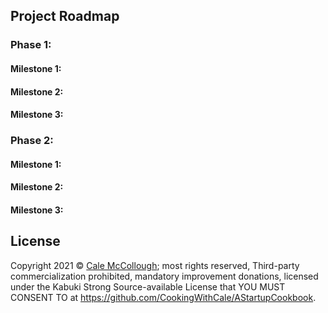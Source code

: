 ## Project Roadmap

### Phase 1: 

#### Milestone 1: 



#### Milestone 2: 



#### Milestone 3: 



### Phase 2: 

#### Milestone 1: 



#### Milestone 2: 



#### Milestone 3: 



## License

Copyright 2021 © [Cale McCollough](https://cookingwithcale.org); most rights reserved, Third-party commercialization prohibited, mandatory improvement donations, licensed under the Kabuki Strong Source-available License that YOU MUST CONSENT TO at <https://github.com/CookingWithCale/AStartupCookbook>.
